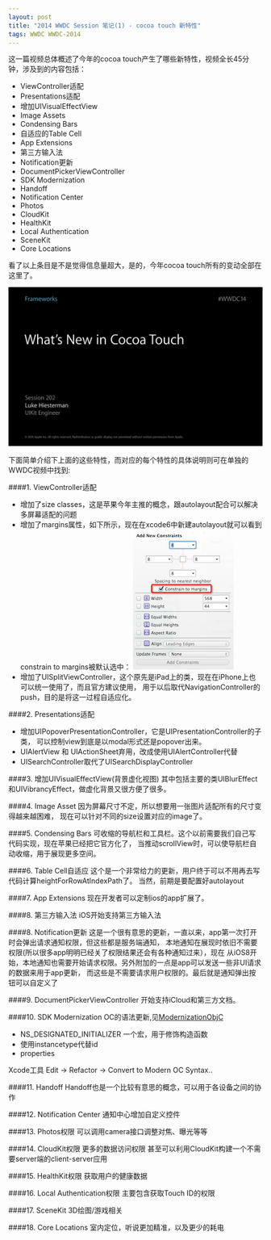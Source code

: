 ```yaml
---
layout: post
title: "2014 WWDC Session 笔记(1) - cocoa touch 新特性"
tags: WWDC WWDC-2014
---
```


这一篇视频总体概述了今年的cocoa touch产生了哪些新特性，视频全长45分钟，涉及到的内容包括：

- ViewController适配
- Presentations适配
- 增加UIVisualEffectView
- Image Assets
- Condensing Bars
- 自适应的Table Cell
- App Extensions
- 第三方输入法
- Notification更新
- DocumentPickerViewController
- SDK Modernization
- Handoff
- Notification Center
- Photos
- CloudKit
- HealthKit
- Local Authentication
- SceneKit
- Core Locations

看了以上条目是不是觉得信息量超大，是的，今年cocoa touch所有的变动全部在这里了。

![cocoa touch](/images/whats_new_in_cocoa_touch.png)

下面简单介绍下上面的这些特性，而对应的每个特性的具体说明则可在单独的WWDC视频中找到:

####1. ViewController适配
- 增加了size classes，这是苹果今年主推的概念，跟autolayout配合可以解决多屏幕适配的问题
- 增加了margins属性，如下所示，现在在xcode6中新建autolayout就可以看到constrain to margins被默认选中：
![margin](/images/margin.png)
- 增加了UISplitViewController，这个原先是iPad上的类，现在在iPhone上也可以统一使用了，而且官方建议使用，
用于以后取代NavigationController的push，目的是将这一过程自适应化。

####2. Presentations适配
- 增加UIPopoverPresentationController，它是UIPresentationController的子类，
可以控制view到底是以modal形式还是popover出来。
- UIAlertView 和 UIActionSheet弃用，改成使用UIAlertController代替
- UISearchController取代了UISearchDisplayController

####3. 增加UIVisualEffectView(背景虚化视图)
其中包括主要的类UIBlurEffect和UIVibrancyEffect，做虚化背景又很方便了很多。

####4. Image Asset
因为屏幕尺寸不定，所以想要用一张图片适配所有的尺寸变得越来越困难，
现在可以针对不同的size设置对应的image了。

####5. Condensing Bars
可收缩的导航栏和工具栏。这个以前需要我们自己写代码实现，现在苹果已经把它官方化了，
当推动scrollView时，可以使导航栏自动收缩，用于展现更多空间。

####6. Table Cell自适应
这个是一个非常给力的更新，用户终于可以不用再去写代码计算heightForRowAtIndexPath了。
当然，前期是要配置好autolayout

####7. App Extensions
现在开发者可以定制ios的app扩展了。

####8. 第三方输入法
iOS开始支持第三方输入法

####8. Notification更新
这是一个很有意思的更新，一直以来，app第一次打开时会弹出请求通知权限，但这些都是服务端通知，
本地通知在展现时依旧不需要权限(所以很多app明明已经关了权限结果还会有各种通知过来），现在
从iOS8开始，本地通知也需要开始请求权限。另外附加的一点是app可以发送一些非UI请求的数据来用于app更新，
而这些是不需要请求用户权限的。最后就是通知弹出按钮可以自定义了

####9. DocumentPickerViewController
开始支持iCloud和第三方文档。

####10. SDK Modernization
OC的语法更新,见[ModernizationObjC](https://developer.apple.com/library/ios/releasenotes/ObjectiveC/ModernizationObjC/AdoptingModernObjective-C/AdoptingModernObjective-C.html#//apple_ref/doc/uid/TP40014150)

- NS_DESIGNATED_INITIALIZER 一个宏，用于修饰构造函数
- 使用instancetype代替id
- properties

Xcode工具 Edit -> Refactor -> Convert to Modern OC Syntax..

####11. Handoff
Handoff也是一个比较有意思的概念，可以用于各设备之间的协作

####12. Notification Center
通知中心增加自定义控件

####13. Photos权限
可以调用camera接口调整对焦、曝光等等

####14. CloudKit权限
更多的数据访问权限
甚至可以利用CloudKit构建一个不需要server端的client-server应用

####15. HealthKit权限
获取用户的健康数据

####16. Local Authentication权限
主要包含获取Touch ID的权限

####17. SceneKit
3D绘图/游戏相关

####18. Core Locations
室内定位，听说更加精准，以及更少的耗电












